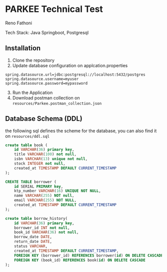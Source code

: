 # PARKEE Technical Test

Reno Fathoni

Tech Stack: Java Springboot, Postgresql

## Installation
1. Clone the repository
2. Update database configuration on applcation.properties
```properties
spring.datasource.url=jdbc:postgresql://localhost:5432/postgres
spring.datasource.username=myuser
spring.datasource.password=mypassword
```
3. Run the Application
4. Download postman collection on `resources/Parkee.postman_collection.json`


## Database Schema (DDL)
the following sql defines the scheme for the database, you can also find it on `resources/ddl.sql`
```sql
create table book (
	id VARCHAR(36) primary key,
	title VARCHAR(100) not null,
	isbn VARCHAR(13) unique not null,
	stock INTEGER not null,
	created_at TIMESTAMP DEFAULT CURRENT_TIMESTAMP
);

CREATE TABLE borrower (
    id SERIAL PRIMARY key,
    ktp_number VARCHAR(16) UNIQUE NOT NULL,
    name VARCHAR(255) NOT null,
    email VARCHAR(255) NOT NULL,
    created_at TIMESTAMP DEFAULT CURRENT_TIMESTAMP
);

create table borrow_history(
	id VARCHAR(36) primary key,
	borrower_id INT not null,
	book_id VARCHAR(36) not null,
	borrow_date DATE,
    return_date DATE,
    status VARCHAR,
    created_at TIMESTAMP DEFAULT CURRENT_TIMESTAMP,
    FOREIGN KEY (borrower_id) REFERENCES borrower(id) ON DELETE CASCADE,
    FOREIGN KEY (book_id) REFERENCES book(id) ON DELETE CASCADE
);
```


